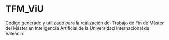 # TFM_ViU
Código generado y utilizado para la realización del Trabajo de Fin de Máster del Máster en Inteligencia Artificial de la Universidad Internacional de Valencia.
